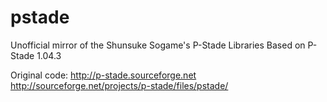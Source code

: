 pstade
======

Unofficial mirror of the Shunsuke Sogame's P-Stade Libraries
Based on P-Stade 1.04.3

Original code:
  http://p-stade.sourceforge.net
  http://sourceforge.net/projects/p-stade/files/pstade/
